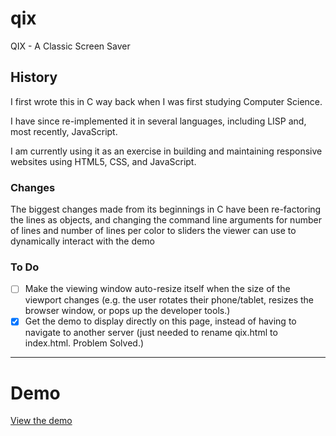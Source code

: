 # qix
QIX - A Classic Screen Saver

## History
I first wrote this in C way back when I was first studying Computer Science.

I have since re-implemented it in several languages, including LISP and,
most recently, JavaScript.

I am currently using it as an exercise in building and maintaining responsive
websites using HTML5, CSS, and JavaScript.

### Changes
The biggest changes made from its beginnings in C have been re-factoring the
lines as objects, and changing the command line arguments for number of lines
and number of lines per color to sliders the viewer can use to dynamically
interact with the demo

### To Do
- [ ] Make the viewing window auto-resize itself when the size of the viewport changes (e.g. the user rotates their phone/tablet, resizes the browser window, or pops up the developer tools.)
- [x] Get the demo to display directly on this page, instead of having to navigate to another server (just needed to rename qix.html to index.html. Problem Solved.)

___
# Demo
[View the demo](http://richdphoto.com/qix)


